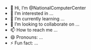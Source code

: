 - 👋 Hi, I’m @NationalComputerCenter
- 👀 I’m interested in ...
- 🌱 I’m currently learning ...
- 💞️ I’m looking to collaborate on ...
- 📫 How to reach me ...
- 😄 Pronouns: ...
- ⚡ Fun fact: ...

<!---
NationalComputerCenter/NationalComputerCenter is a ✨ special ✨ repository because its `README.md` (this file) appears on your GitHub profile.
You can click the Preview link to take a look at your changes.
--->
